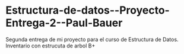 # Estructura-de-datos--Proyecto-Entrega-2--Paul-Bauer
Segunda entrega de mi proyecto para el curso de Estructura de Datos. Inventario con estrucuta de arbol B+
